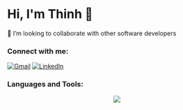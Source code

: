 # Hi, I'm Thinh 👋

🤝 I’m looking to collaborate with other software developers

### Connect with me:

[![Gmail](https://skillicons.dev/icons?i=gmail)](mailto:[gmail])
[![LinkedIn](https://skillicons.dev/icons?i=linkedin)][linkedin]

### Languages and Tools:

<p align="center">
  <a href="https://skillicons.dev">
    <img src="https://skillicons.dev/icons?i=python,c,cpp,java,javascript,typescript,bash,qt,opencv,pytorch,flask,react,nodejs,flutter,sqlite,mongodb,firebase,postgres,gcp,linux,arduino&perline=8" />
  </a>
</p>

[gmail]: thinhle8180@gmail.com
[linkedin]: https://linkedin.com/in/thinhle201
